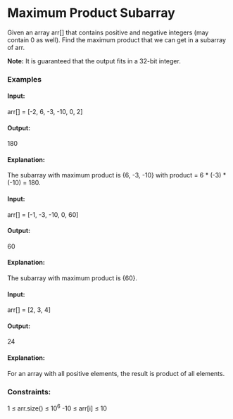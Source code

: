 # Maximum Product Subarray
Given an array arr[] that contains positive and negative integers (may contain 0 as well). Find the maximum product that we can get in a subarray of arr.

**Note:** It is guaranteed that the output fits in a 32-bit integer.

### Examples
#### Input:
arr[] = [-2, 6, -3, -10, 0, 2]
#### Output:
180
#### Explanation:
The subarray with maximum product is {6, -3, -10} with product = 6 * (-3) * (-10) = 180.

#### Input:
arr[] = [-1, -3, -10, 0, 60]
#### Output:
60
#### Explanation:
The subarray with maximum product is {60}.

#### Input:
arr[] = [2, 3, 4] 
#### Output:
24 
#### Explanation:
For an array with all positive elements, the result is product of all elements. 

### Constraints:
1 ≤ arr.size() ≤ $`10^6`$
-10 ≤ arr[i] ≤ 10

